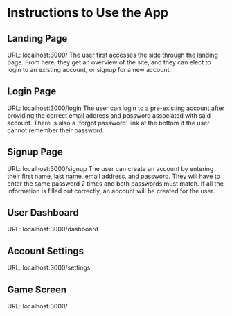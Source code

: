 # Instructions to Use the App

## Landing Page
URL: localhost:3000/
The user first accesses the side through the landing page. From here, they get an overview of the site, and they can elect to login to an existing account, or signup for a new account.

## Login Page
URL: localhost:3000/login
The user can login to a pre-existing account after providing the correct email address and password associated with said account. There is also a 'forgot password' link at the bottom if the user cannot remember their password.

## Signup Page
URL: localhost:3000/signup
The user can create an account by entering their first name, last name, email address, and password. They will have to enter the same password 2 times and both passwords must match. If all the information is filled out correctly, an account will be created for the user.

## User Dashboard
URL: localhost:3000/dashboard

## Account Settings
URL: localhost:3000/settings

## Game Screen
URL: localhost:3000/
